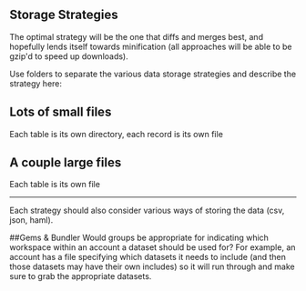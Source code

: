## Storage Strategies
The optimal strategy will be the one that diffs and merges best, and hopefully lends itself towards minification (all approaches will be able to be gzip'd to speed up downloads).

Use folders to separate the various data storage strategies and describe the strategy here:

## Lots of small files
Each table is its own directory, each record is its own file

## A couple large files
Each table is its own file

---

Each strategy should also consider various ways of storing the data (csv, json, haml).

##Gems & Bundler
Would groups be appropriate for indicating which workspace within an account a dataset should be used for? For example, an account has a file specifying which datasets it needs to include (and then those datasets may have their own includes) so it will run through and make sure to grab the appropriate datasets. 
